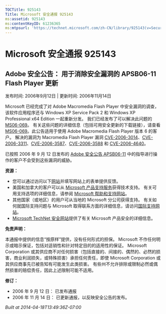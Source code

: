 ```yaml
---
TOCTitle: 925143
Title: Microsoft 安全通报 925143
ms:assetid: 925143
ms:contentKeyID: 61236365
ms:mtpsurl: 'https://technet.microsoft.com/zh-CN/library/925143(v=Security.10)'
---
```


Microsoft 安全通报 925143
=========================

Adobe 安全公告： 用于消除安全漏洞的 APSB06-11 Flash Player 更新
---------------------------------------------------------------

发布时间: 2006年9月12日 | 更新时间: 2006年11月14日

Microsoft 已经完成了对 Adobe Macromedia Flash Player 中安全漏洞的调查，该软件应用程序还与 Windows XP Service Pack 2 和 Windows XP Professional x64 Edition 一起重新分发。 我们已经发布了可以解决此问题的 [MS06-069](https://go.microsoft.com/fwlink/?linkid=69564)。 有关这些问题的详细信息（包括可用安全更新的下载链接），请查看 [MS06-069](https://go.microsoft.com/fwlink/?linkid=69564)。此公告适用于使用 Adobe Macromedia Flash Player 版本 6 的客户。 解决的漏洞为 Macromedia Flash Player 漏洞 [CVE-2006-3014](https://www.cve.mitre.org/cgi-bin/cvename.cgi?name=cve-2006-3014)、[CVE-2006-3311](https://www.cve.mitre.org/cgi-bin/cvename.cgi?name=cve-2006-3311)、[CVE-2006-3587](https://www.cve.mitre.org/cgi-bin/cvename.cgi?name=cve-2006-3587)、[CVE-2006-3588](https://www.cve.mitre.org/cgi-bin/cvename.cgi?name=cve-2006-3588) 和 [CVE-2006-4640](https://www.cve.mitre.org/cgi-bin/cvename.cgi?name=cve-2006-4640)。

已按照 2006 年 9 月 12 日发布的 [Adobe 安全公告 APSB06-11](https://www.adobe.com/go/apsb06-11/) 中的指导进行操作的客户不会受到这些漏洞的威胁。

**资源：**

-   您可以通过访问以下[网站](https://support.microsoft.com/common/survey.aspx?scid=sw;en;1257&amp;showpage=1&amp;ws=technet&amp;sd=tech)并填写网站上的表单提供反馈。
-   美国和加拿大的客户可以从 [Microsoft 产品支持服务](https://go.microsoft.com/fwlink/?linkid=21131)获得技术支持。 有关可用支持选项的详细信息，请参阅 [Microsoft 帮助和支持网站](https://support.microsoft.com/default.aspx?ln=zh-cn)。
-   其他国家（或地区）的用户可从当地的 Microsoft 分公司获得支持。 有关如何就国际支持问题与 Microsoft 取得联系方面的详细信息，请访问[国际支持网站](https://go.microsoft.com/fwlink/?linkid=21155)。
-   [Microsoft TechNet 安全网站](https://go.microsoft.com/fwlink/?linkid=21132)提供了有关 Microsoft 产品安全的详细信息。

**免责声明：**

本通报中提供的信息“按原样”提供，没有任何形式的担保。 Microsoft 不作任何明示或暗示保证，包括对适销性和针对特定目的的适用性的保证。 Microsoft Corporation 或其供应商不对任何损害（包括直接的、间接的、偶然的、必然的损害，商业利润损失，或特殊损害）承担任何责任，即使 Microsoft Corporation 或其供应商事先已被告知有可能发生此类损害。 有些州不允许排除或限制必然或偶然损害的赔偿责任，因此上述限制可能不适用。

**修订：**

-   2006 年 9 月 12 日： 已发布通报
-   2006 年 11 月 14 日： 已更新通报，以反映安全公告的发布。

*Built at 2014-04-18T13:49:36Z-07:00*
